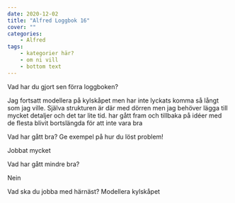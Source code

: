 ```yaml
---
date: 2020-12-02
title: "Alfred Loggbok 16"
cover: ""
categories: 
    - Alfred
tags:
    - kategorier här?
    - om ni vill
    - bottom text
---
```



Vad har du gjort sen förra loggboken?

Jag fortsatt  modellera på kylskåpet men har inte lyckats komma så långt som jag ville.
Själva strukturen är där med dörren men jag behöver lägga till mycket detaljer och det tar lite tid. 
har gått fram och tillbaka på idéer med de flesta blivit bortslängda för att inte vara bra

Vad har gått bra? Ge exempel på hur du löst problem!

Jobbat mycket

Vad har gått mindre bra? 

Nein

Vad ska du jobba med härnäst?
Modellera kylskåpet


